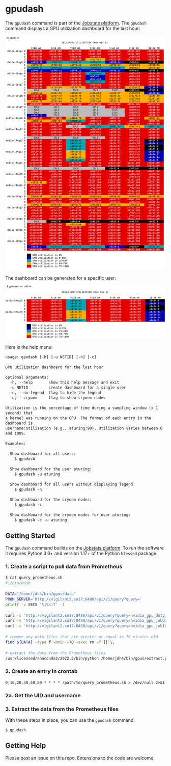 # gpudash

The `gpudash` command is part of the [Jobstats platform](https://github.com/PrincetonUniversity/jobstats). The `gpudash` command displays a GPU utilization dashboard for the last hour:

![gpudash example](images/gpudash.png)

The dashboard can be generated for a specific user:

![gpudash user example](images/gpudash_user.png)

Here is the help menu:

```
usage: gpudash [-h] [-u NETID] [-n] [-c]

GPU utilization dashboard for the last hour

optional arguments:
  -h, --help       show this help message and exit
  -u NETID         create dashboard for a single user
  -n, --no-legend  flag to hide the legend
  -c, --cryoem     flag to show cryoem nodes

Utilization is the percentage of time during a sampling window (< 1 second) that
a kernel was running on the GPU. The format of each entry in the dashboard is
username:utilization (e.g., aturing:90). Utilization varies between 0 and 100%.

Examples:

  Show dashboard for all users:
    $ gpudash

  Show dashboard for the user aturing:
    $ gpudash -u aturing

  Show dashboard for all users without displaying legend:
    $ gpudash -n

  Show dashboard for the cryoem nodes:
    $ gpudash -c

  Show dashboard for the cryoem nodes for user aturing:
    $ gpudash -c -u aturing
```

## Getting Started

The `gpudash` command buiilds on the [Jobstats platform](https://github.com/PrincetonUniversity/jobstats). To run the software it requires Python 3.6+ and version 1.17+ of the Python `blessed` package.

### 1. Create a script to pull data from Prometheus

```bash
$ cat query_prometheus.sh
#!/bin/bash

DATA="/home/jdh4/bin/gpus/data"
PROM_SERVER='http://vigilant2.sn17:8480/api/v1/query?query='
printf -v SECS '%(%s)T' -1

curl -s 'http://vigilant2.sn17:8480/api/v1/query?query=nvidia_gpu_duty_cycle' > ${DATA}/util.${SECS}
curl -s 'http://vigilant2.sn17:8480/api/v1/query?query=nvidia_gpu_jobUid'     > ${DATA}/uid.${SECS}
curl -s 'http://vigilant2.sn17:8480/api/v1/query?query=nvidia_gpu_jobId'      > ${DATA}/jobid.${SECS}

# remove any data files that are greater or equal to 70 minutes old
find ${DATA} -type f -mmin +70 -exec rm -f {} \;

# extract the data from the Prometheus files
/usr/licensed/anaconda3/2022.5/bin/python /home/jdh4/bin/gpus/extract.py
```

### 2. Create an entry in crontab

```
0,10,20,30,40,50 * * * * /path/to/query_prometheus.sh > /dev/null 2>&1
```

### 2a. Get the UID and username

### 3. Extract the data from the Prometheus files

With these steps in place, you can use the `gpudash` command:

```
$ gpudash
```

## Getting Help

Please post an issue on this repo. Extensions to the code are welcome.
